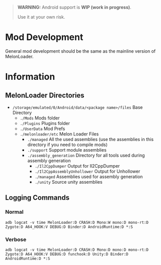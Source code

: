 ﻿> **WARNING:** Android support is **WIP (work in progress)**.
>
> Use it at your own risk.
# Mod Development
General mod development should be the same as the mainline version of MelonLoader.

# Information
## MelonLoader Directories
- `/storage/emulated/0/Android/data/<package name>/files` Base Directory
    - `./Mods` Mods folder
    - `./Plugins` Plugins folder
    - `./UserData` Mod Prefs
    - `./melonloader/etc` Melon Loader Files
        - `./managed` All the used assemblies (use the assemblies in this directory if you need to compile mods)
        - `./support` Support module assemblies
        - `./assembly_generation` Directory for all tools used during assembly generation
            - `./Il2CppDumper` Output for Il2CppDumper
            - `./Il2CppAssemblyUnhollower` Output for Unhollower
            - `./managed` Assemblies used for assembly generation
            - `./unity` Source unity assemblies

## Logging Commands
### Normal
```
adb logcat -v time MelonLoader:D CRASH:D Mono:W mono:D mono-rt:D Zygote:D A64_HOOK:V DEBUG:D Binder:D AndroidRuntime:D *:S
```
### Verbose
```
adb logcat -v time MelonLoader:D CRASH:D Mono:D mono:D mono-rt:D Zygote:D A64_HOOK:V DEBUG:D funchook:D Unity:D Binder:D AndroidRuntime:D *:S
```

[//]: # (## Bug Reporting)
[//]: # (Please report your ML Android bugs in [the dedicated discord server]&#40;https://discord.gg/RAFGe33Y28&#41;. All bug reports are super helpful, and can be used to make ML Android more stable. )
